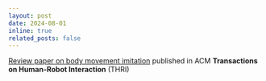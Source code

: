 ```yaml
---
layout: post
date: 2024-08-01
inline: true
related_posts: false
---
```


[Review paper on body movement imitation](https://dl.acm.org/doi/10.1145/3682074) published in ACM **Transactions on Human-Robot Interaction** (THRI)